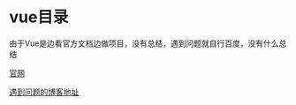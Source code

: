 # vue目录

由于Vue是边看官方文档边做项目，没有总结，遇到问题就自行百度，没有什么总结 

[官网](https://cn.vuejs.org/)

[遇到问题的博客地址](https://blog.nowcoder.net/zhuanlan/Y0xxN0)